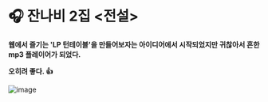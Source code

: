 # 🎧 잔나비 2집 <전설>

**웹에서 즐기는 'LP 턴테이블'을 만들어보자는 아이디어에서 시작되었지만 귀찮아서 흔한 mp3 플레이어가 되었다.**

**오히려 좋다. 👍**

![image](https://github.com/oongseok/Jannabi-Legend/assets/140753244/6000d333-fe81-4391-8cb4-e2aa1a239567)
